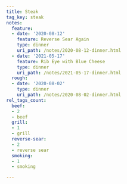 ```yaml
---
title: Steak
tag_key: steak
notes:
  feature:
  - date: '2020-08-12'
    feature: Reverse Sear Again
    type: dinner
    uri_path: /notes/2020-08-12-dinner.html
  - date: '2021-05-17'
    feature: Rib Eye with Blue Cheese
    type: dinner
    uri_path: /notes/2021-05-17-dinner.html
  rough:
  - date: '2020-08-02'
    type: dinner
    uri_path: /notes/2020-08-02-dinner.html
rel_tags_count:
  beef:
  - 2
  - beef
  grill:
  - 1
  - grill
  reverse-sear:
  - 2
  - reverse sear
  smoking:
  - 1
  - smoking

---
```


